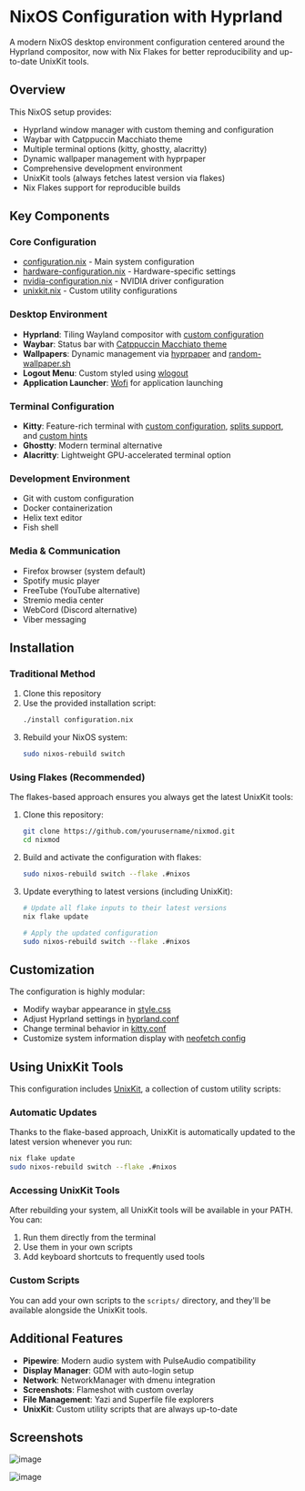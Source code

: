 # NixOS Configuration with Hyprland

A modern NixOS desktop environment configuration centered around the Hyprland compositor, now with Nix Flakes for better reproducibility and up-to-date UnixKit tools.

## Overview

This NixOS setup provides:
- Hyprland window manager with custom theming and configuration
- Waybar with Catppuccin Macchiato theme
- Multiple terminal options (kitty, ghostty, alacritty)
- Dynamic wallpaper management with hyprpaper
- Comprehensive development environment
- UnixKit tools (always fetches latest version via flakes)
- Nix Flakes support for reproducible builds

## Key Components

### Core Configuration
- [configuration.nix](configuration.nix) - Main system configuration
- [hardware-configuration.nix](hardware-configuration.nix) - Hardware-specific settings
- [nvidia-configuration.nix](nvidia-configuration.nix) - NVIDIA driver configuration
- [unixkit.nix](unixkit.nix) - Custom utility configurations

### Desktop Environment
- **Hyprland**: Tiling Wayland compositor with [custom configuration](extConfig/hyprland/hyprland.conf)
- **Waybar**: Status bar with [Catppuccin Macchiato theme](extConfig/waybar/macchiato.css)
- **Wallpapers**: Dynamic management via [hyprpaper](extConfig/hyprland/hyprpaper.conf) and [random-wallpaper.sh](extConfig/hyprland/random-wallpaper.sh)
- **Logout Menu**: Custom styled using [wlogout](extConfig/wlogout/style.css)
- **Application Launcher**: [Wofi](extConfig/wofi) for application launching

### Terminal Configuration
- **Kitty**: Feature-rich terminal with [custom configuration](extConfig/kitty/kitty.conf), [splits support](extConfig/kitty/splits.conf), and [custom hints](extConfig/kitty/custom-hints.conf)
- **Ghostty**: Modern terminal alternative
- **Alacritty**: Lightweight GPU-accelerated terminal option

### Development Environment
- Git with custom configuration
- Docker containerization
- Helix text editor
- Fish shell

### Media & Communication
- Firefox browser (system default)
- Spotify music player
- FreeTube (YouTube alternative)
- Stremio media center
- WebCord (Discord alternative)
- Viber messaging

## Installation

### Traditional Method

1. Clone this repository
2. Use the provided installation script:
   ```bash
   ./install configuration.nix
   ```
3. Rebuild your NixOS system:
   ```bash
   sudo nixos-rebuild switch
   ```

### Using Flakes (Recommended)

The flakes-based approach ensures you always get the latest UnixKit tools:

1. Clone this repository:
   ```bash
   git clone https://github.com/yourusername/nixmod.git
   cd nixmod
   ```

2. Build and activate the configuration with flakes:
   ```bash
   sudo nixos-rebuild switch --flake .#nixos
   ```

3. Update everything to latest versions (including UnixKit):
   ```bash
   # Update all flake inputs to their latest versions
   nix flake update
   
   # Apply the updated configuration
   sudo nixos-rebuild switch --flake .#nixos
   ```

## Customization

The configuration is highly modular:
- Modify waybar appearance in [style.css](extConfig/waybar/style.css)
- Adjust Hyprland settings in [hyprland.conf](extConfig/hyprland/hyprland.conf)
- Change terminal behavior in [kitty.conf](extConfig/kitty/kitty.conf)
- Customize system information display with [neofetch config](extConfig/neofetch/config.conf)

## Using UnixKit Tools

This configuration includes [UnixKit](https://github.com/nikitasmen/UnixKit), a collection of custom utility scripts:

### Automatic Updates

Thanks to the flake-based approach, UnixKit is automatically updated to the latest version whenever you run:

```bash
nix flake update
sudo nixos-rebuild switch --flake .#nixos
```

### Accessing UnixKit Tools

After rebuilding your system, all UnixKit tools will be available in your PATH. You can:

1. Run them directly from the terminal
2. Use them in your own scripts
3. Add keyboard shortcuts to frequently used tools

### Custom Scripts

You can add your own scripts to the `scripts/` directory, and they'll be available alongside the UnixKit tools.

## Additional Features

- **Pipewire**: Modern audio system with PulseAudio compatibility
- **Display Manager**: GDM with auto-login setup
- **Network**: NetworkManager with dmenu integration
- **Screenshots**: Flameshot with custom overlay
- **File Management**: Yazi and Superfile file explorers
- **UnixKit**: Custom utility scripts that are always up-to-date

## Screenshots
![image](https://github.com/user-attachments/assets/49d490d7-0cd4-4823-a911-9ca77b2f0ce0)

![image](https://github.com/user-attachments/assets/f8c25395-2a8a-4e65-a461-802c2fc422da)

